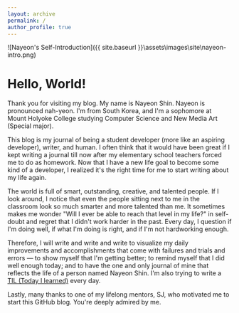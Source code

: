 ```yaml
---
layout: archive
permalink: /
author_profile: true
---
```


![Nayeon's Self-Introduction]({{ site.baseurl }}\assets\images\site\nayeon-intro.png)

# Hello, World!

Thank you for visiting my blog. My name is Nayeon Shin. Nayeon is pronounced nah-yeon. I'm from South Korea, and I'm a sophomore at Mount Holyoke College studying Computer Science and New Media Art (Special major).

This blog is my journal of being a student developer (more like an aspiring developer), writer, and human. I often think that it would have been great if I kept writing a journal till now after my elementary school teachers forced me to do as homework. Now that I have a new life goal to become some kind of a developer, I realized it's the right time for me to start writing about my life again.

The world is full of smart, outstanding, creative, and talented people. If I look around, I notice that even the people sitting next to me in the classroom look so much smarter and more talented than me. It sometimes makes me wonder "Will I ever be able to reach that level in my life?" in self-doubt and regret that I didn't work harder in the past. Every day, I question if I'm doing well, if what I'm doing is right, and if I'm not hardworking enough.

Therefore, I will write and write and write to visualize my daily improvements and accomplishments that come with failures and trials and errors — to show myself that I'm getting better; to remind myself that I did well enough today; and to have the one and only journal of mine that reflects the life of a person named Nayeon Shin. I'm also trying to write a [TIL (Today I learned)](https://github.com/nayeonshin/til) every day.

Lastly, many thanks to one of my lifelong mentors, SJ, who motivated me to start this GitHub blog. You're deeply admired by me.